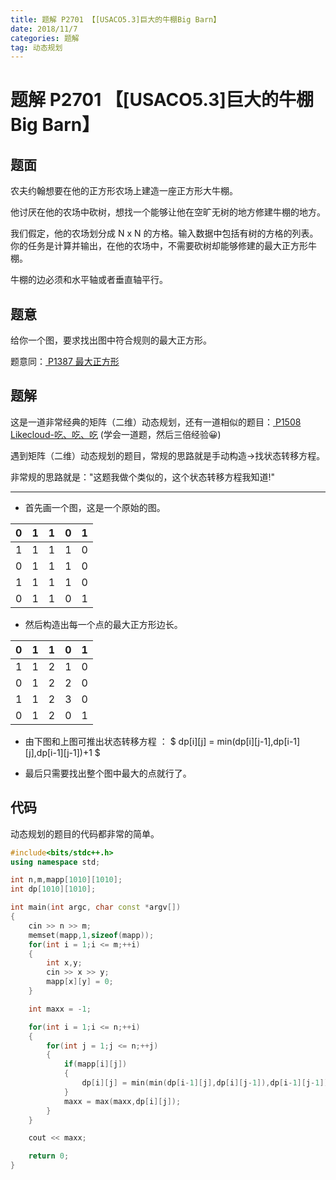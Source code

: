 ```yaml
---
title: 题解 P2701 【[USACO5.3]巨大的牛棚Big Barn】
date: 2018/11/7
categories: 题解
tag: 动态规划
---
```


# 题解 P2701 【[USACO5.3]巨大的牛棚Big Barn】

## 题面

农夫约翰想要在他的正方形农场上建造一座正方形大牛棚。

他讨厌在他的农场中砍树，想找一个能够让他在空旷无树的地方修建牛棚的地方。

我们假定，他的农场划分成 N x N 的方格。输入数据中包括有树的方格的列表。你的任务是计算并输出，在他的农场中，不需要砍树却能够修建的最大正方形牛棚。

牛棚的边必须和水平轴或者垂直轴平行。

<!--more-->

## 题意

给你一个图，要求找出图中符合规则的最大正方形。

题意同：[ P1387 最大正方形](https://www.luogu.org/problemnew/show/P1387)

## 题解

这是一道非常经典的矩阵（二维）动态规划，还有一道相似的题目：[ P1508 Likecloud-吃、吃、吃](https://www.luogu.org/problemnew/show/P1508)
(学会一道题，然后三倍经验😀)

遇到矩阵（二维）动态规划的题目，常规的思路就是手动构造->找状态转移方程。

非常规的思路就是："这题我做个类似的，这个状态转移方程我知道!"

---

* 首先画一个图，这是一个原始的图。

| 0 | 1 | 1 | 0 | 1 |
| - | - | - | - | - |
| 1 | 1 | 1 | 1 | 0 |
| 0 | 1 | 1 | 1 | 0 |
| 1 | 1 | 1 | 1 | 0 |
| 0 | 1 | 1 | 0 | 1 |

* 然后构造出每一个点的最大正方形边长。

| 0 | 1 | 1 | 0 | 1 |
| - | - | - | - | - |
| 1 | 1 | 2 | 1 | 0 |
| 0 | 1 | 2 | 2 | 0 |
| 1 | 1 | 2 | 3 | 0 |
| 0 | 1 | 2 | 0 | 1 |

* 由下图和上图可推出状态转移方程 ： $ dp[i][j] = min(dp[i][j-1],dp[i-1][j],dp[i-1][j-1])+1 $

* 最后只需要找出整个图中最大的点就行了。

## 代码
动态规划的题目的代码都非常的简单。
```cpp
#include<bits/stdc++.h>
using namespace std;

int n,m,mapp[1010][1010];
int dp[1010][1010];

int main(int argc, char const *argv[])
{
    cin >> n >> m;
    memset(mapp,1,sizeof(mapp));
    for(int i = 1;i <= m;++i)
    {
        int x,y;
        cin >> x >> y;
        mapp[x][y] = 0;
    }

    int maxx = -1;

    for(int i = 1;i <= n;++i)
    {
        for(int j = 1;j <= n;++j)
        {
            if(mapp[i][j])
            {
                dp[i][j] = min(min(dp[i-1][j],dp[i][j-1]),dp[i-1][j-1])+1;
            }
            maxx = max(maxx,dp[i][j]);
        }
    }

    cout << maxx;

    return 0;
}

```